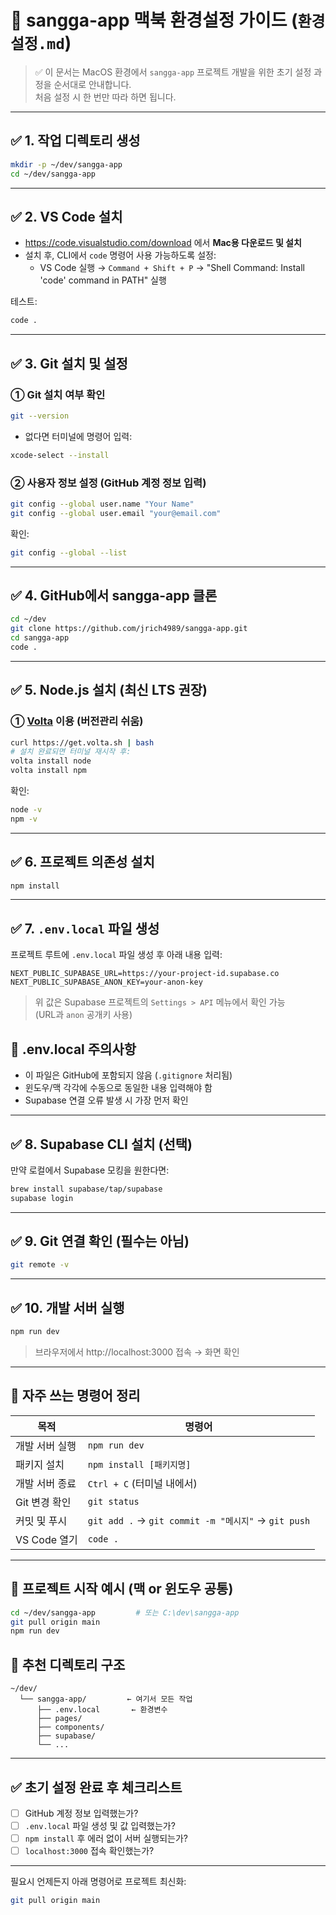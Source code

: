 # 🌱 sangga-app 맥북 환경설정 가이드 (`환경설정.md`)

> ✅ 이 문서는 MacOS 환경에서 `sangga-app` 프로젝트 개발을 위한 초기 설정 과정을 순서대로 안내합니다.  
> 처음 설정 시 한 번만 따라 하면 됩니다.

---

## ✅ 1. 작업 디렉토리 생성

```bash
mkdir -p ~/dev/sangga-app
cd ~/dev/sangga-app
```

---

## ✅ 2. VS Code 설치

- https://code.visualstudio.com/download 에서 **Mac용 다운로드 및 설치**
- 설치 후, CLI에서 `code` 명령어 사용 가능하도록 설정:
  - VS Code 실행 → `Command + Shift + P` → "Shell Command: Install 'code' command in PATH" 실행

테스트:

```bash
code .
```

---

## ✅ 3. Git 설치 및 설정

### ① Git 설치 여부 확인

```bash
git --version
```

- 없다면 터미널에 명령어 입력:

```bash
xcode-select --install
```

### ② 사용자 정보 설정 (GitHub 계정 정보 입력)

```bash
git config --global user.name "Your Name"
git config --global user.email "your@email.com"
```

확인:

```bash
git config --global --list
```

---

## ✅ 4. GitHub에서 sangga-app 클론

```bash
cd ~/dev
git clone https://github.com/jrich4989/sangga-app.git
cd sangga-app
code .
```

---

## ✅ 5. Node.js 설치 (최신 LTS 권장)

### ① [Volta](https://volta.sh) 이용 (버전관리 쉬움)

```bash
curl https://get.volta.sh | bash
# 설치 완료되면 터미널 재시작 후:
volta install node
volta install npm
```

확인:

```bash
node -v
npm -v
```

---

## ✅ 6. 프로젝트 의존성 설치

```bash
npm install
```

---

## ✅ 7. `.env.local` 파일 생성

프로젝트 루트에 `.env.local` 파일 생성 후 아래 내용 입력:

```env
NEXT_PUBLIC_SUPABASE_URL=https://your-project-id.supabase.co
NEXT_PUBLIC_SUPABASE_ANON_KEY=your-anon-key
```

> 위 값은 Supabase 프로젝트의 `Settings > API` 메뉴에서 확인 가능  
> (URL과 `anon` 공개키 사용)

## 🔐 .env.local 주의사항

- 이 파일은 GitHub에 포함되지 않음 (`.gitignore` 처리됨)
- 윈도우/맥 각각에 수동으로 동일한 내용 입력해야 함
- Supabase 연결 오류 발생 시 가장 먼저 확인

---

## ✅ 8. Supabase CLI 설치 (선택)

만약 로컬에서 Supabase 모킹을 원한다면:

```bash
brew install supabase/tap/supabase
supabase login
```

---

## ✅ 9. Git 연결 확인 (필수는 아님)

```bash
git remote -v
```

---

## ✅ 10. 개발 서버 실행

```bash
npm run dev
```

> 브라우저에서 http://localhost:3000 접속 → 화면 확인

---

## 🔁 자주 쓰는 명령어 정리

| 목적           | 명령어                                              |
| -------------- | --------------------------------------------------- |
| 개발 서버 실행 | `npm run dev`                                       |
| 패키지 설치    | `npm install [패키지명]`                            |
| 개발 서버 종료 | `Ctrl + C` (터미널 내에서)                          |
| Git 변경 확인  | `git status`                                        |
| 커밋 및 푸시   | `git add .` → `git commit -m "메시지"` → `git push` |
| VS Code 열기   | `code .`                                            |

---

## 🔹 프로젝트 시작 예시 (맥 or 윈도우 공통)

```bash
cd ~/dev/sangga-app         # 또는 C:\dev\sangga-app
git pull origin main
npm run dev
```

## 📁 추천 디렉토리 구조

```
~/dev/
  └── sangga-app/         ← 여기서 모든 작업
      ├── .env.local       ← 환경변수
      ├── pages/
      ├── components/
      ├── supabase/
      └── ...
```

---

## ✅ 초기 설정 완료 후 체크리스트

- [ ] GitHub 계정 정보 입력했는가?
- [ ] `.env.local` 파일 생성 및 값 입력했는가?
- [ ] `npm install` 후 에러 없이 서버 실행되는가?
- [ ] `localhost:3000` 접속 확인했는가?

---

필요시 언제든지 아래 명령어로 프로젝트 최신화:

```bash
git pull origin main
```
